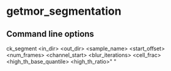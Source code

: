 # getmor_segmentation

## Command line options
ck_segment <in_dir> <out_dir> <sample_name>
           <start_offset> <num_frames> <channel_start>
           <blur_iterations> <cell_frac>
           <high_th_base_quantile> <high_th_ratio>"
           <verbose>"
